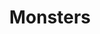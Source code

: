 ---
title: "Monsters"
draft: true
slug: "monsters"
weight: "100"
thumbnail: "illustrations/illustration_004.jpg"
mainpage: true
related: false

---